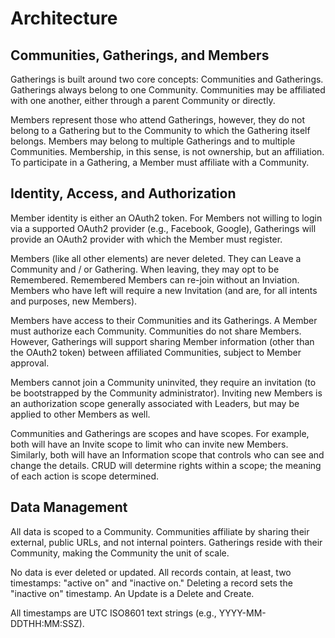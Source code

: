 # Architecture

## Communities, Gatherings, and Members
Gatherings is built around two core concepts: Communities and Gatherings. Gatherings always belong
to one Community. Communities may be affiliated with one another, either through a parent Community
or directly.

Members represent those who attend Gatherings, however, they do not belong to a Gathering but to
the Community to which the Gathering itself belongs. Members may belong to multiple Gatherings and
to multiple Communities. Membership, in this sense, is not ownership, but an affiliation. To
participate in a Gathering, a Member must affiliate with a Community.

## Identity, Access, and Authorization
Member identity is either an OAuth2 token. For Members not willing to login via a supported OAuth2
provider (e.g., Facebook, Google), Gatherings will provide an OAuth2 provider with which the Member
must register.

Members (like all other elements) are never deleted. They can Leave a Community and / or
Gathering. When leaving, they may opt to be Remembered. Remembered Members can re-join without an
Inviation. Members who have left will require a new Invitation (and are, for all intents and
purposes, new Members).

Members have access to their Communities and its Gatherings. A Member must authorize each
Community. Communities do not share Members. However, Gatherings will support sharing
Member information (other than the OAuth2 token) between affiliated Communities, subject to Member
approval.

Members cannot join a Community uninvited, they require an invitation (to be bootstrapped by the
Community administrator). Inviting new Members is an authorization scope generally associated with
Leaders, but may be applied to other Members as well.

Communities and Gatherings are scopes and have scopes. For example, both will have an Invite scope
to limit who can invite new Members. Similarly, both will have an Information scope that controls
who can see and change the details. CRUD will determine rights within a scope; the meaning of each
action is scope determined.

## Data Management
All data is scoped to a Community. Communities affiliate by sharing their external, public URLs, and
not internal pointers. Gatherings reside with their Community, making the Community the unit of
scale.

No data is ever deleted or updated. All records contain, at least, two timestamps: "active on" and
"inactive on." Deleting a record sets the "inactive on" timestamp. An Update is a Delete and
Create.

All timestamps are UTC ISO8601 text strings (e.g., YYYY-MM-DDTHH:MM:SSZ).
